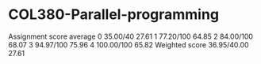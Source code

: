 # COL380-Parallel-programming
Assignment	score	average
0	35.00/40	27.61
1	77.20/100	64.85
2	84.00/100	68.07
3	94.97/100	75.96
4	100.00/100	65.82
Weighted score	36.95/40.00	27.61
